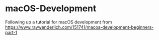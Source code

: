 # macOS-Development
Following up a tutorial for macOS development from https://www.raywenderlich.com/151741/macos-development-beginners-part-1

